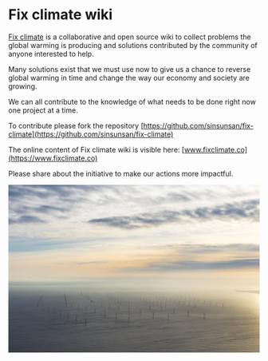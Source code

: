# Fix climate wiki

[Fix climate](https://www.fixclimate.co) is a collaborative and open source wiki to collect problems the global warming is producing and solutions contributed by the community of anyone interested to help.

Many solutions exist that we must use now to give us a chance to reverse global warming in time and change the way our economy and society are growing. 

We can all contribute to the knowledge of what needs to be done right now one project at a time.

To contribute please fork the repository [https://github.com/sinsunsan/fix-climate](https://github.com/sinsunsan/fix-climate)

The online content of Fix climate wiki is visible here: [www.fixclimate.co](https://www.fixclimate.co)

Please share about the initiative to make our actions more impactful.

![Fields of Windmills in Scotland](.gitbook/assets/photo-1548253786-b8ee1fa4cbd9.jpeg)

